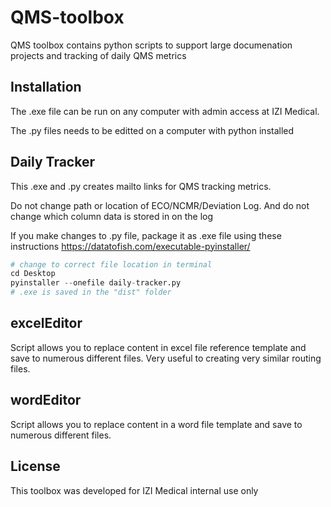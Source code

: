 # QMS-toolbox

QMS toolbox contains python scripts to support large documenation projects and tracking of daily QMS metrics

## Installation

The .exe file can be run on any computer with admin access at IZI Medical.

The .py files needs to be editted on a computer with python installed

## Daily Tracker
This .exe and .py creates mailto links for QMS tracking metrics. 

Do not change path or location of ECO/NCMR/Deviation Log. And do not change which column data is stored in on the log

If you make changes to .py file, package it as .exe file using these instructions	https://datatofish.com/executable-pyinstaller/
```python
# change to correct file location in terminal
cd Desktop 
pyinstaller --onefile daily-tracker.py
# .exe is saved in the "dist" folder
```

## excelEditor

Script allows you to replace content in excel file reference template and save to numerous different files. Very useful to creating very similar routing files.

## wordEditor

Script allows you to replace content in a word file template and save to numerous different files.

## License
This toolbox was developed for IZI Medical internal use only
